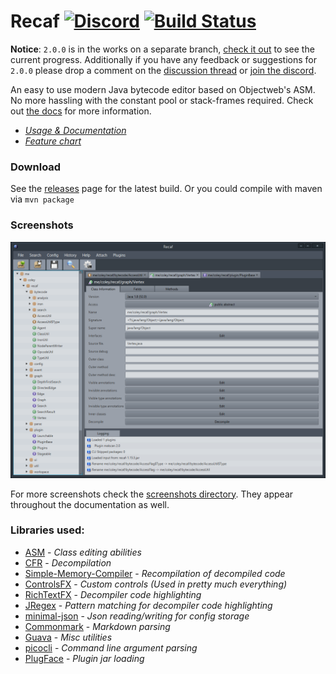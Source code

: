 # Recaf [![Discord](https://img.shields.io/discord/443258489146572810.svg?label=&logo=discord&logoColor=ffffff&color=7389D8&labelColor=6A7EC2)](https://discord.gg/Bya5HaA) [![Build Status](https://travis-ci.org/Col-E/Recaf.svg?branch=master)](https://travis-ci.org/Col-E/Recaf)

**Notice**: `2.0.0` is in the works on a separate branch, [check it out](https://github.com/Col-E/Recaf/tree/redesign) to see the current progress. Additionally if you have any feedback or suggestions for `2.0.0` please drop a comment on the [discussion thread](https://github.com/Col-E/Recaf/issues/158) or [join the discord](https://discord.gg/Bya5HaA).

An easy to use modern Java bytecode editor based on Objectweb's ASM. No more hassling with the constant pool or stack-frames required. Check out [the docs](https://col-e.github.io/Recaf/index.html) for more information.

* _[Usage & Documentation](https://col-e.github.io/Recaf/documentation.html)_
* _[Feature chart](https://col-e.github.io/Recaf/features.html)_

### Download

See the [releases](https://github.com/Col-E/Recaf/releases) page for the latest build. Or you could compile with maven via `mvn package`

### Screenshots

![Screenshot](docs/screenshots/css-recaf-flat.png)

For more screenshots check the [screenshots directory](docs/screenshots). They appear throughout the documentation as well.

### Libraries used:

* [ASM](http://asm.ow2.org/) - _Class editing abilities_
* [CFR](http://www.benf.org/other/cfr/) - _Decompilation_
* [Simple-Memory-Compiler](https://github.com/Col-E/Simple-Memory-Compiler) - _Recompilation of decompiled code_
* [ControlsFX](http://fxexperience.com/controlsfx/) - _Custom controls (Used in pretty much everything)_
* [RichTextFX](https://github.com/FXMisc/RichTextFX) - _Decompiler code highlighting_
* [JRegex](http://jregex.sourceforge.net/) - _Pattern matching for decompiler code highlighting_
* [minimal-json](https://github.com/ralfstx/minimal-json) - _Json reading/writing for config storage_
* [Commonmark](https://github.com/atlassian/commonmark-java) - _Markdown parsing_
* [Guava](https://github.com/google/guava) - _Misc utilities_
* [picocli](http://picocli.info/) - _Command line argument parsing_
* [PlugFace](https://github.com/matteojoliveau/plugface) - _Plugin jar loading_

